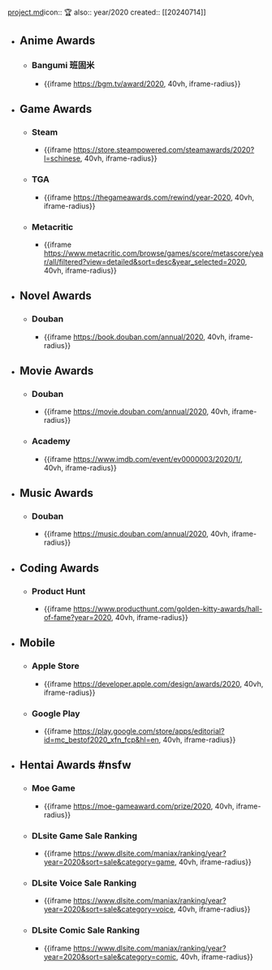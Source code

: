 [project.md](..%2F..%2Fsoul%2Fpages%2Fproject.md)icon:: 🏆
also:: year/2020
created:: [[20240714]]

- ## Anime Awards
  - ### Bangumi 班固米
    - {{iframe https://bgm.tv/award/2020, 40vh, iframe-radius}}
- ## Game Awards
  - ### Steam
    - {{iframe https://store.steampowered.com/steamawards/2020?l=schinese, 40vh, iframe-radius}}
  - ### TGA
    - {{iframe https://thegameawards.com/rewind/year-2020, 40vh, iframe-radius}}
  - ### Metacritic
    - {{iframe https://www.metacritic.com/browse/games/score/metascore/year/all/filtered?view=detailed&sort=desc&year_selected=2020, 40vh, iframe-radius}}
- ## Novel Awards
  - ### Douban
    - {{iframe https://book.douban.com/annual/2020, 40vh, iframe-radius}}
- ## Movie Awards
  - ### Douban
    - {{iframe https://movie.douban.com/annual/2020, 40vh, iframe-radius}}
  - ### Academy
    - {{iframe https://www.imdb.com/event/ev0000003/2020/1/, 40vh, iframe-radius}}
- ## Music Awards
  - ### Douban
    - {{iframe https://music.douban.com/annual/2020, 40vh, iframe-radius}}
- ## Coding Awards
  - ### Product Hunt
    - {{iframe https://www.producthunt.com/golden-kitty-awards/hall-of-fame?year=2020, 40vh, iframe-radius}}
- ## Mobile
  - ### Apple Store
    - {{iframe https://developer.apple.com/design/awards/2020, 40vh, iframe-radius}}
  - ### Google Play
    - {{iframe https://play.google.com/store/apps/editorial?id=mc_bestof2020_xfn_fcp&hl=en, 40vh, iframe-radius}}
- ## Hentai Awards #nsfw
  - ### Moe Game
    - {{iframe https://moe-gameaward.com/prize/2020, 40vh, iframe-radius}}
  - ###  DLsite Game Sale Ranking
    - {{iframe https://www.dlsite.com/maniax/ranking/year?year=2020&sort=sale&category=game, 40vh, iframe-radius}}
  - ### DLsite Voice Sale Ranking
    - {{iframe https://www.dlsite.com/maniax/ranking/year?year=2020&sort=sale&category=voice, 40vh, iframe-radius}}
  - ### DLsite Comic Sale Ranking
    - {{iframe https://www.dlsite.com/maniax/ranking/year?year=2020&sort=sale&category=comic, 40vh, iframe-radius}}